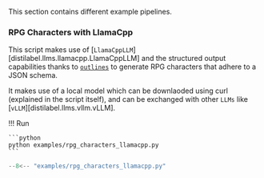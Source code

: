 
This section contains different example pipelines.

### RPG Characters with LlamaCpp

This script makes use of [`LlamaCppLLM`][distilabel.llms.llamacpp.LlamaCppLLM] and the structured output capabilities thanks to [`outlines`](https://outlines-dev.github.io/outlines/welcome/) to generate RPG characters that adhere to a JSON schema.

It makes use of a local model which can be downlaoded using curl (explained in the script itself), and can be exchanged with other `LLMs` like [`vLLM`][distilabel.llms.vllm.vLLM].

!!! Run

    ```python
    python examples/rpg_characters_llamacpp.py
    ```

```python title="rpg_characters_llamacpp.py"
--8<-- "examples/rpg_characters_llamacpp.py"
```
